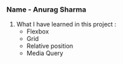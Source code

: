 ### Name - Anurag Sharma

1. What I have learned in this project :
    - Flexbox
    - Grid
    - Relative position
    - Media Query